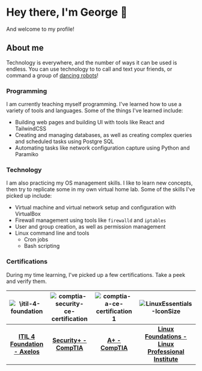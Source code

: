 # Hey there, I'm George 👋
And welcome to my profile!

## About me
Technology is everywhere, and the number of ways it can be used is endless. You can use technology to to call and text your friends, or command a group of [dancing robots](https://www.youtube.com/watch?v=7atZfX85nd4 "Boston Dynamics - \"Spot's On It\"")!

### Programming
I am currently teaching myself programming. I've learned how to use a variety of tools and languages. Some of the things I've learned include:
- Building web pages and building UI with tools like React and TailwindCSS
- Creating and managing databases, as well as creating complex queries and scheduled tasks using Postgre SQL
- Automating tasks like network configuration capture using Python and Paramiko

### Technology 
I am also practicing my OS management skills. I like to learn new concepts, then try to replicate some in my own virtual home lab. Some of the skills I've picked up include:
- Virtual machine and virtual network setup and configuration with VirtualBox
- Firewall management using tools like `firewalld` and `iptables`
- User and group creation, as well as permission management
- Linux command line and tools
  - Cron jobs
  - Bash scripting
  

### Certifications
During my time learning, I've picked up a few certifications. Take a peek and verify them.

![\itil-4-foundation](https://github.com/gcmoony/gcmoony/assets/47188474/f6c3ca18-fe67-46a0-a1ff-ff16145a3dea) | ![comptia-security-ce-certification](https://github.com/gcmoony/gcmoony/assets/47188474/a69392cc-0fe1-4cc3-8ceb-f93e231961a4) | ![comptia-a-ce-certification 1](https://github.com/gcmoony/gcmoony/assets/47188474/5f3cfe3d-fc19-42d0-af47-5cdd53e54808) | ![LinuxEssentials-IconSize](https://github.com/gcmoony/gcmoony/assets/47188474/409b4c7a-3c75-4440-898b-ac7cdc51b36f)
:--:|:--:|:--:|:--:
__[ITIL 4 Foundation - Axelos](https://www.credly.com/badges/fe8b2739-bf7a-485b-ad5a-76478a7a2b1a/public_url)__ | __[Security+ - CompTIA](https://www.credly.com/badges/a7cf8875-cd1c-4fd7-8b0a-28e77a9d1228/public_url)__ | __[A+ - CompTIA](https://www.credly.com/badges/1250bfa3-a3fc-4a8a-b2d3-22badef91492/public_url)__ | __[Linux Foundations - Linux Professional Institute](https://lpi.org/v/LPI000598272/ubc36knsgn)__
  



